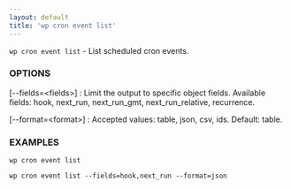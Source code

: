 ```yaml
---
layout: default
title: 'wp cron event list'
---
```


`wp cron event list` - List scheduled cron events.

### OPTIONS

[\--fields=&lt;fields&gt;]
: Limit the output to specific object fields. Available fields: hook, next_run, next_run_gmt, next_run_relative, recurrence.

[\--format=&lt;format&gt;]
: Accepted values: table, json, csv, ids. Default: table.

### EXAMPLES

    wp cron event list

    wp cron event list --fields=hook,next_run --format=json

